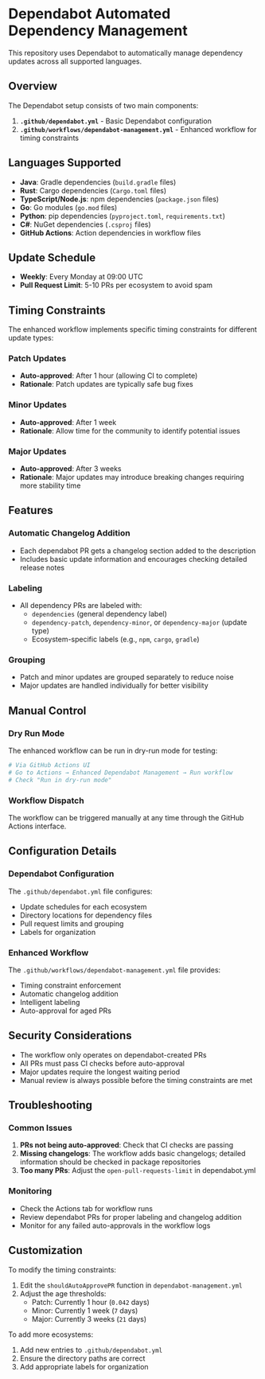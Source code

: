 # Dependabot Automated Dependency Management

This repository uses Dependabot to automatically manage dependency updates across all supported languages.

## Overview

The Dependabot setup consists of two main components:

1. **`.github/dependabot.yml`** - Basic Dependabot configuration
2. **`.github/workflows/dependabot-management.yml`** - Enhanced workflow for timing constraints

## Languages Supported

- **Java**: Gradle dependencies (`build.gradle` files)
- **Rust**: Cargo dependencies (`Cargo.toml` files)
- **TypeScript/Node.js**: npm dependencies (`package.json` files)
- **Go**: Go modules (`go.mod` files)
- **Python**: pip dependencies (`pyproject.toml`, `requirements.txt`)
- **C#**: NuGet dependencies (`.csproj` files)
- **GitHub Actions**: Action dependencies in workflow files

## Update Schedule

- **Weekly**: Every Monday at 09:00 UTC
- **Pull Request Limit**: 5-10 PRs per ecosystem to avoid spam

## Timing Constraints

The enhanced workflow implements specific timing constraints for different update types:

### Patch Updates
- **Auto-approved**: After 1 hour (allowing CI to complete)
- **Rationale**: Patch updates are typically safe bug fixes

### Minor Updates
- **Auto-approved**: After 1 week
- **Rationale**: Allow time for the community to identify potential issues

### Major Updates
- **Auto-approved**: After 3 weeks
- **Rationale**: Major updates may introduce breaking changes requiring more stability time

## Features

### Automatic Changelog Addition
- Each dependabot PR gets a changelog section added to the description
- Includes basic update information and encourages checking detailed release notes

### Labeling
- All dependency PRs are labeled with:
  - `dependencies` (general dependency label)
  - `dependency-patch`, `dependency-minor`, or `dependency-major` (update type)
  - Ecosystem-specific labels (e.g., `npm`, `cargo`, `gradle`)

### Grouping
- Patch and minor updates are grouped separately to reduce noise
- Major updates are handled individually for better visibility

## Manual Control

### Dry Run Mode
The enhanced workflow can be run in dry-run mode for testing:
```bash
# Via GitHub Actions UI
# Go to Actions → Enhanced Dependabot Management → Run workflow
# Check "Run in dry-run mode"
```

### Workflow Dispatch
The workflow can be triggered manually at any time through the GitHub Actions interface.

## Configuration Details

### Dependabot Configuration
The `.github/dependabot.yml` file configures:
- Update schedules for each ecosystem
- Directory locations for dependency files
- Pull request limits and grouping
- Labels for organization

### Enhanced Workflow
The `.github/workflows/dependabot-management.yml` file provides:
- Timing constraint enforcement
- Automatic changelog addition
- Intelligent labeling
- Auto-approval for aged PRs

## Security Considerations

- The workflow only operates on dependabot-created PRs
- All PRs must pass CI checks before auto-approval
- Major updates require the longest waiting period
- Manual review is always possible before the timing constraints are met

## Troubleshooting

### Common Issues

1. **PRs not being auto-approved**: Check that CI checks are passing
2. **Missing changelogs**: The workflow adds basic changelogs; detailed information should be checked in package repositories
3. **Too many PRs**: Adjust the `open-pull-requests-limit` in dependabot.yml

### Monitoring

- Check the Actions tab for workflow runs
- Review dependabot PRs for proper labeling and changelog addition
- Monitor for any failed auto-approvals in the workflow logs

## Customization

To modify the timing constraints:

1. Edit the `shouldAutoApprovePR` function in `dependabot-management.yml`
2. Adjust the age thresholds:
   - Patch: Currently 1 hour (`0.042` days)
   - Minor: Currently 1 week (`7` days)
   - Major: Currently 3 weeks (`21` days)

To add more ecosystems:

1. Add new entries to `.github/dependabot.yml`
2. Ensure the directory paths are correct
3. Add appropriate labels for organization